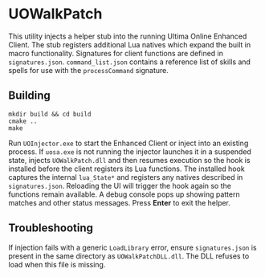# UOWalkPatch

This utility injects a helper stub into the running Ultima Online Enhanced Client. The stub registers additional Lua natives which expand the built in macro functionality. Signatures for client functions are defined in `signatures.json`.
`command_list.json` contains a reference list of skills and spells for use with the `processCommand` signature.

## Building

```
mkdir build && cd build
cmake ..
make
```

Run `UOInjector.exe` to start the Enhanced Client or inject into an existing
process. If `uosa.exe` is not running the injector launches it in a suspended
state, injects `UOWalkPatch.dll` and then resumes execution so the hook is
installed before the client registers its Lua functions. The installed hook
captures the internal `lua_State*` and registers any natives described in
`signatures.json`.
Reloading the UI will trigger the hook again so the functions remain available.
A debug console pops up showing pattern matches and other status messages.
Press **Enter** to exit the helper.

## Troubleshooting

If injection fails with a generic `LoadLibrary` error, ensure `signatures.json`
is present in the same directory as `UOWalkPatchDLL.dll`. The DLL refuses to
load when this file is missing.
